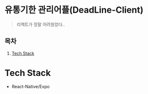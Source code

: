 # 유통기한 관리어플(DeadLine-Client)
> 리액트가 정말 어려웠었다..
## 목차
1. [Tech Stack](#Tech-Stack)

# Tech Stack
- React-Native/Expo
